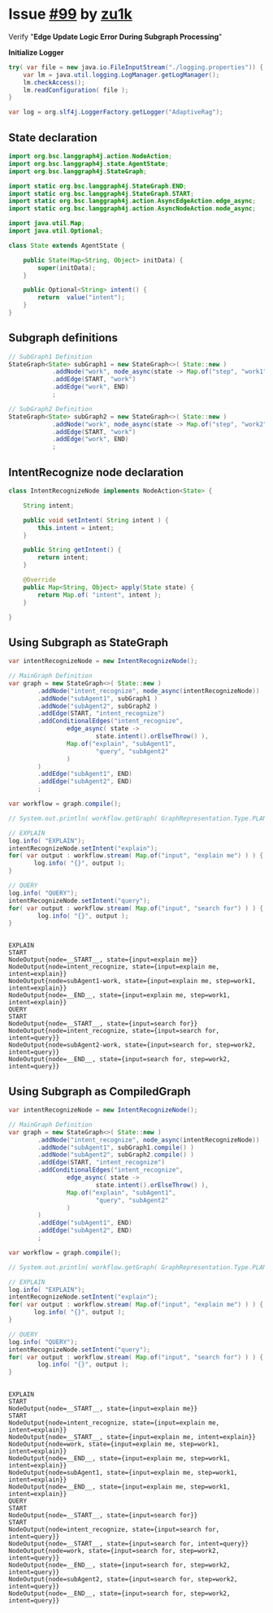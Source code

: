 # Issue [#99](https://github.com/bsorrentino/langgraph4j/issues/99) by [zu1k](https://github.com/zu1k)

Verify "**Edge Update Logic Error During Subgraph Processing**" 


**Initialize Logger**


```java
try( var file = new java.io.FileInputStream("./logging.properties")) {
    var lm = java.util.logging.LogManager.getLogManager();
    lm.checkAccess(); 
    lm.readConfiguration( file );
}

var log = org.slf4j.LoggerFactory.getLogger("AdaptiveRag");

```

## State declaration


```java
import org.bsc.langgraph4j.action.NodeAction;
import org.bsc.langgraph4j.state.AgentState;
import org.bsc.langgraph4j.StateGraph;

import static org.bsc.langgraph4j.StateGraph.END;
import static org.bsc.langgraph4j.StateGraph.START;
import static org.bsc.langgraph4j.action.AsyncEdgeAction.edge_async;
import static org.bsc.langgraph4j.action.AsyncNodeAction.node_async;

import java.util.Map;
import java.util.Optional;

class State extends AgentState {

    public State(Map<String, Object> initData) {
        super(initData);
    }

    public Optional<String> intent() {
        return  value("intent");
    }
}

```

## Subgraph definitions


```java
// SubGraph1 Definition
StateGraph<State> subGraph1 = new StateGraph<>( State::new )
            .addNode("work", node_async(state -> Map.of("step", "work1")))
            .addEdge(START, "work")
            .addEdge("work", END)
            ;

// SubGraph2 Definition
StateGraph<State> subGraph2 = new StateGraph<>( State::new )
            .addNode("work", node_async(state -> Map.of("step", "work2")))
            .addEdge(START, "work")
            .addEdge("work", END)
            ;

```

## IntentRecognize node declaration


```java
class IntentRecognizeNode implements NodeAction<State> {

    String intent;

    public void setIntent( String intent ) {
        this.intent = intent;
    }

    public String getIntent() {
        return intent;
    }

    @Override
    public Map<String, Object> apply(State state) {
        return Map.of( "intent", intent );
    }

}

```

## Using Subgraph as StateGraph


```java
var intentRecognizeNode = new IntentRecognizeNode();

// MainGraph Definition
var graph = new StateGraph<>( State::new )
        .addNode("intent_recognize", node_async(intentRecognizeNode))
        .addNode("subAgent1", subGraph1 )
        .addNode("subAgent2", subGraph2 )
        .addEdge(START, "intent_recognize")
        .addConditionalEdges("intent_recognize",
                edge_async( state ->
                        state.intent().orElseThrow() ),
                Map.of("explain", "subAgent1",
                        "query", "subAgent2"
                )
        )
        .addEdge("subAgent1", END)
        .addEdge("subAgent2", END)
        ;

var workflow = graph.compile();

// System.out.println( workflow.getGraph( GraphRepresentation.Type.PLANTUML, "", false ));

// EXPLAIN
log.info( "EXPLAIN");
intentRecognizeNode.setIntent("explain");
for( var output : workflow.stream( Map.of("input", "explain me") ) ) {
       log.info( "{}", output );
}

// QUERY
log.info( "QUERY");
intentRecognizeNode.setIntent("query");
for( var output : workflow.stream( Map.of("input", "search for") ) ) {
        log.info( "{}", output );
}
         

```

    EXPLAIN 
    START 
    NodeOutput{node=__START__, state={input=explain me}} 
    NodeOutput{node=intent_recognize, state={input=explain me, intent=explain}} 
    NodeOutput{node=subAgent1-work, state={input=explain me, step=work1, intent=explain}} 
    NodeOutput{node=__END__, state={input=explain me, step=work1, intent=explain}} 
    QUERY 
    START 
    NodeOutput{node=__START__, state={input=search for}} 
    NodeOutput{node=intent_recognize, state={input=search for, intent=query}} 
    NodeOutput{node=subAgent2-work, state={input=search for, step=work2, intent=query}} 
    NodeOutput{node=__END__, state={input=search for, step=work2, intent=query}} 


## Using Subgraph as CompiledGraph


```java
var intentRecognizeNode = new IntentRecognizeNode();

// MainGraph Definition
var graph = new StateGraph<>( State::new )
        .addNode("intent_recognize", node_async(intentRecognizeNode))
        .addNode("subAgent1", subGraph1.compile() )
        .addNode("subAgent2", subGraph2.compile() )
        .addEdge(START, "intent_recognize")
        .addConditionalEdges("intent_recognize",
                edge_async( state ->
                        state.intent().orElseThrow() ),
                Map.of("explain", "subAgent1",
                        "query", "subAgent2"
                )
        )
        .addEdge("subAgent1", END)
        .addEdge("subAgent2", END)
        ;

var workflow = graph.compile();

// System.out.println( workflow.getGraph( GraphRepresentation.Type.PLANTUML, "", false ));

// EXPLAIN
log.info( "EXPLAIN");
intentRecognizeNode.setIntent("explain");
for( var output : workflow.stream( Map.of("input", "explain me") ) ) {
       log.info( "{}", output );
}

// QUERY
log.info( "QUERY");
intentRecognizeNode.setIntent("query");
for( var output : workflow.stream( Map.of("input", "search for") ) ) {
        log.info( "{}", output );
}
         

```

    EXPLAIN 
    START 
    NodeOutput{node=__START__, state={input=explain me}} 
    START 
    NodeOutput{node=intent_recognize, state={input=explain me, intent=explain}} 
    NodeOutput{node=__START__, state={input=explain me, intent=explain}} 
    NodeOutput{node=work, state={input=explain me, step=work1, intent=explain}} 
    NodeOutput{node=__END__, state={input=explain me, step=work1, intent=explain}} 
    NodeOutput{node=subAgent1, state={input=explain me, step=work1, intent=explain}} 
    NodeOutput{node=__END__, state={input=explain me, step=work1, intent=explain}} 
    QUERY 
    START 
    NodeOutput{node=__START__, state={input=search for}} 
    START 
    NodeOutput{node=intent_recognize, state={input=search for, intent=query}} 
    NodeOutput{node=__START__, state={input=search for, intent=query}} 
    NodeOutput{node=work, state={input=search for, step=work2, intent=query}} 
    NodeOutput{node=__END__, state={input=search for, step=work2, intent=query}} 
    NodeOutput{node=subAgent2, state={input=search for, step=work2, intent=query}} 
    NodeOutput{node=__END__, state={input=search for, step=work2, intent=query}} 

